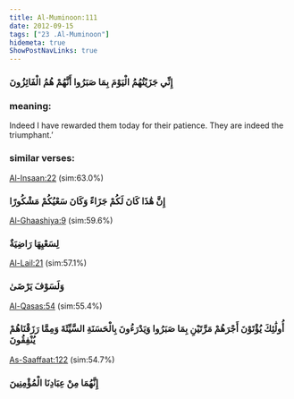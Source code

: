 ```yaml
---
title: Al-Muminoon:111
date: 2012-09-15
tags: ["23 .Al-Muminoon"]
hidemeta: true 
ShowPostNavLinks: true 
---
```

### إِنِّي جَزَيْتُهُمُ الْيَوْمَ بِمَا صَبَرُوا أَنَّهُمْ هُمُ الْفَائِزُونَ
### meaning: 
Indeed I have rewarded them today for their patience. They are indeed the triumphant.’
### similar verses: 

[Al-Insaan:22](/76/22) (sim:63.0%)

### إِنَّ هَٰذَا كَانَ لَكُمْ جَزَاءً وَكَانَ سَعْيُكُمْ مَشْكُورًا

[Al-Ghaashiya:9](/88/9) (sim:59.6%)

### لِسَعْيِهَا رَاضِيَةٌ

[Al-Lail:21](/92/21) (sim:57.1%)

### وَلَسَوْفَ يَرْضَىٰ

[Al-Qasas:54](/28/54) (sim:55.4%)

### أُولَٰئِكَ يُؤْتَوْنَ أَجْرَهُمْ مَرَّتَيْنِ بِمَا صَبَرُوا وَيَدْرَءُونَ بِالْحَسَنَةِ السَّيِّئَةَ وَمِمَّا رَزَقْنَاهُمْ يُنْفِقُونَ

[As-Saaffaat:122](/37/122) (sim:54.7%)

### إِنَّهُمَا مِنْ عِبَادِنَا الْمُؤْمِنِينَ
